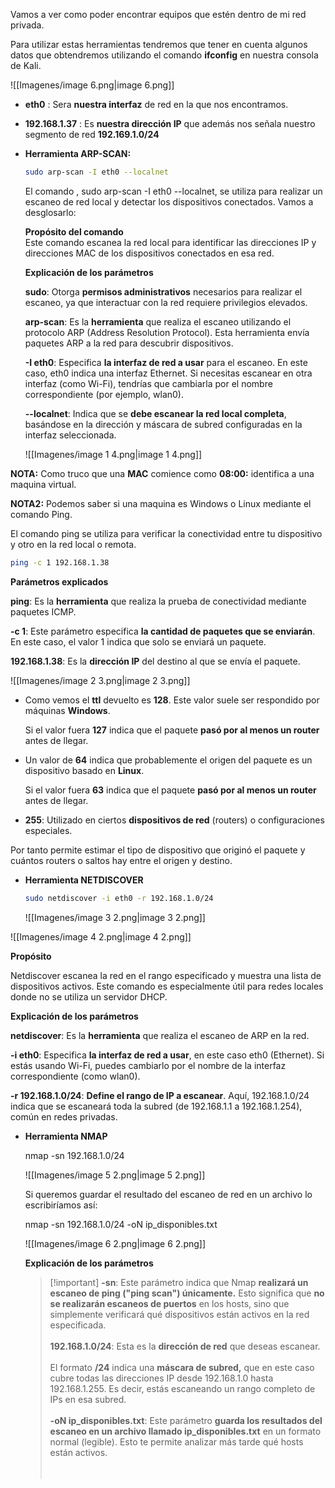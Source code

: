 Vamos a ver como poder encontrar equipos que estén dentro de mi red privada.

Para utilizar estas herramientas tendremos que tener en cuenta algunos datos que obtendremos utilizando el comando **ifconfig** en nuestra consola de Kali.

![[Imagenes/image 6.png|image 6.png]]

  

- **eth0** : Sera **nuestra interfaz** de red en la que nos encontramos.
- **192.168.1.37** : Es **nuestra dirección IP** que además nos señala nuestro segmento de red **192.169.1.0/24**

  

- **Herramienta ARP-SCAN:**
    
    ```Bash
    sudo arp-scan -I eth0 --localnet 
    ```
    
    El comando , sudo arp-scan -I eth0 --localnet, se utiliza para realizar un escaneo de red local y detectar los dispositivos conectados. Vamos a desglosarlo:  
      
    **Propósito del comando**  
    Este comando escanea la red local para identificar las direcciones IP y direcciones MAC de los dispositivos conectados en esa red.  
      
      
    **Explicación de los parámetros**  
      
    **sudo**: Otorga **permisos administrativos** necesarios para realizar el escaneo, ya que interactuar con la red requiere privilegios elevados.
    
      
    **arp-scan**: Es la **herramienta** que realiza el escaneo utilizando el protocolo ARP (Address Resolution Protocol). Esta herramienta envía paquetes ARP a la red para descubrir dispositivos.  
      
    **-I eth0**: Especifica **la interfaz de red a usar** para el escaneo. En este caso, eth0 indica una interfaz Ethernet. Si necesitas escanear en otra interfaz (como Wi-Fi), tendrías que cambiarla por el nombre correspondiente (por ejemplo, wlan0).  
      
    **--localnet**: Indica que se **debe escanear la red local completa**, basándose en la dirección y máscara de subred configuradas en la interfaz seleccionada.
    
      
    
    ![[Imagenes/image 1 4.png|image 1 4.png]]
    

**NOTA:** Como truco que una **MAC** comience como **08:00:** identifica a una maquina virtual.

  

**NOTA2:** Podemos saber si una maquina es Windows o Linux mediante el comando Ping.

El comando ping se utiliza para verificar la conectividad entre tu dispositivo y otro en la red local o remota.

```Bash
ping -c 1 192.168.1.38
```

  
**Parámetros explicados**  
  
**ping**: Es la **herramienta** que realiza la prueba de conectividad mediante paquetes ICMP.  
  
**-c 1**: Este parámetro especifica **la cantidad de paquetes que se enviarán**. En este caso, el valor 1 indica que solo se enviará un paquete.  
  
**192.168.1.38**: Es la **dirección IP** del destino al que se envía el paquete.  
  

![[Imagenes/image 2 3.png|image 2 3.png]]

  

- Como vemos el **ttl** devuelto es **128**. Este valor suele ser respondido por máquinas **Windows**.
    
    Si el valor fuera **127** indica que el paquete **pasó por al menos un router** antes de llegar.
    
- Un valor de **64** indica que probablemente el origen del paquete es un dispositivo basado en **Linux**.
    
    Si el valor fuera **63** indica que el paquete **pasó por al menos un router** antes de llegar.
    
- **255**: Utilizado en ciertos **dispositivos de red** (routers) o configuraciones especiales.

Por tanto permite estimar el tipo de dispositivo que originó el paquete y cuántos routers o saltos hay entre el origen y destino.

  

- **Herramienta NETDISCOVER**
    
      
    
    ```Bash
    sudo netdiscover -i eth0 -r 192.168.1.0/24 
    ```
    
    ![[Imagenes/image 3 2.png|image 3 2.png]]
    

![[Imagenes/image 4 2.png|image 4 2.png]]

  
**Propósito**  
  
Netdiscover escanea la red en el rango especificado y muestra una lista de dispositivos activos. Este comando es especialmente útil para redes locales donde no se utiliza un servidor DHCP.  
  
**Explicación de los parámetros**  
  
**netdiscover**: Es la **herramienta** que realiza el escaneo de ARP en la red.  
  
**-i eth0**: Especifica **la interfaz de red a usar**, en este caso eth0 (Ethernet). Si estás usando Wi-Fi, puedes cambiarlo por el nombre de la interfaz correspondiente (como wlan0).  
  
**-r 192.168.1.0/24**: **Define el rango de IP a escanear**. Aquí, 192.168.1.0/24 indica que se escaneará toda la subred (de 192.168.1.1 a 192.168.1.254), común en redes privadas.

  

- **Herramienta NMAP**
    
      
    
    nmap -sn 192.168.1.0/24
    
      
    
    ![[Imagenes/image 5 2.png|image 5 2.png]]
    
      
    
    Si queremos guardar el resultado del escaneo de red en un archivo lo escribiríamos así:
    
    nmap -sn 192.168.1.0/24 -oN ip_disponibles.txt
    
    ![[Imagenes/image 6 2.png|image 6 2.png]]
    
      
    
    **Explicación de los parámetros**
    
    > [!important] **-sn**: Este parámetro indica que Nmap **realizará un escaneo de ping ("ping scan") únicamente.** Esto significa que **no se realizarán escaneos de puertos** en los hosts, sino que simplemente verificará qué dispositivos están activos en la red especificada.<br><br>**192.168.1.0/24**: Esta es la **dirección de red** que deseas escanear.<br><br>El formato **/24** indica una **máscara de subred,** que en este caso cubre todas las direcciones IP desde 192.168.1.0 hasta 192.168.1.255. Es decir, estás escaneando un rango completo de IPs en esa subred.<br><br>**-oN ip_disponibles.txt**: Este parámetro **guarda los resultados del escaneo en un archivo llamado ip_disponibles.txt** en un formato normal (legible). Esto te permite analizar más tarde qué hosts están activos.<br><br><br>
